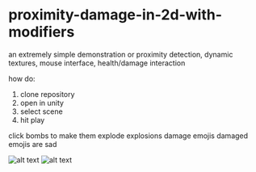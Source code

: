 # proximity-damage-in-2d-with-modifiers
an extremely simple demonstration or proximity detection, dynamic textures, mouse interface, health/damage interaction


how do:
1) clone repository
2) open in unity
3) select scene
4) hit play

click bombs to make them explode
explosions damage emojis
damaged emojis are sad

![alt text](https://i.imgur.com/ZLcMh3a.png)
![alt text](https://i.imgur.com/iwwa5L8.png)
